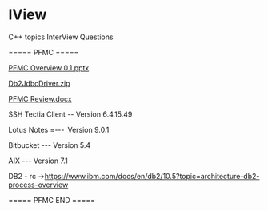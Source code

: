 # IView
C++ topics
InterView Questions

===== PFMC ===== 

[PFMC Overview 0.1.pptx](https://github.com/DonJays/IView/files/8030091/PFMC.Overview.0.1.pptx)

[Db2JdbcDriver.zip](https://github.com/DonJays/IView/files/8030093/Db2JdbcDriver.zip)

[PFMC Review.docx](https://github.com/DonJays/IView/files/8030228/PFMC.Review.docx)


SSH Tectia Client  -- Version 6.4.15.49

Lotus Notes  =---  Version 9.0.1

Bitbucket   --- Version 5.4

AIX  --- Version 7.1 

DB2 - rc ->https://www.ibm.com/docs/en/db2/10.5?topic=architecture-db2-process-overview

===== PFMC END =====
